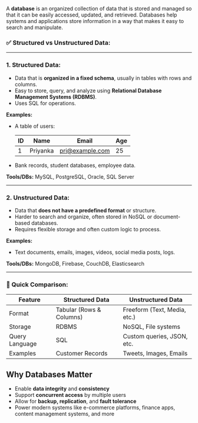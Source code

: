 A **database** is an organized collection of data that is stored and managed so that it can be easily accessed, updated, and retrieved. Databases help systems and applications store information in a way that makes it easy to search and manipulate.

### ✅ Structured vs Unstructured Data:

---

### **1. Structured Data:**

* Data that is **organized in a fixed schema**, usually in tables with rows and columns.
* Easy to store, query, and analyze using **Relational Database Management Systems (RDBMS)**.
* Uses SQL for operations.

**Examples:**

* A table of users:

  | ID | Name     | Email                                     | Age |
  | -- | -------- | ----------------------------------------- | --- |
  | 1  | Priyanka | [pri@example.com](mailto:pri@example.com) | 25  |
* Bank records, student databases, employee data.

**Tools/DBs:** MySQL, PostgreSQL, Oracle, SQL Server

---

### **2. Unstructured Data:**

* Data that **does not have a predefined format** or structure.
* Harder to search and organize, often stored in NoSQL or document-based databases.
* Requires flexible storage and often custom logic to process.

**Examples:**

* Text documents, emails, images, videos, social media posts, logs.

**Tools/DBs:** MongoDB, Firebase, CouchDB, Elasticsearch

---

### 🧠 Quick Comparison:

| Feature        | Structured Data          | Unstructured Data            |
| -------------- | ------------------------ | ---------------------------- |
| Format         | Tabular (Rows & Columns) | Freeform (Text, Media, etc.) |
| Storage        | RDBMS                    | NoSQL, File systems          |
| Query Language | SQL                      | Custom queries, JSON, etc.   |
| Examples       | Customer Records         | Tweets, Images, Emails       |


## Why Databases Matter

- Enable **data integrity** and **consistency**
- Support **concurrent access** by multiple users
- Allow for **backup, replication**, and **fault tolerance**
- Power modern systems like e-commerce platforms, finance apps, content management systems, and more